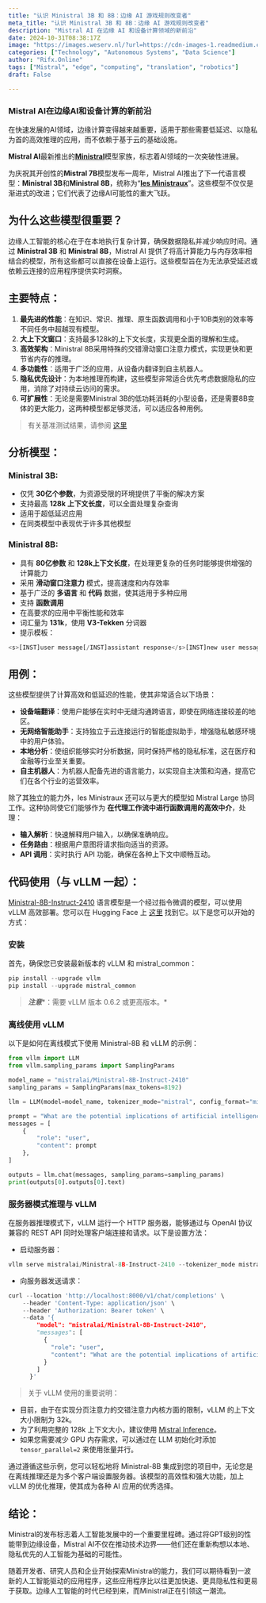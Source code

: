 ```yaml
---
title: "认识 Ministral 3B 和 8B：边缘 AI 游戏规则改变者"
meta_title: "认识 Ministral 3B 和 8B：边缘 AI 游戏规则改变者"
description: "Mistral AI 在边缘 AI 和设备计算领域的新前沿"
date: 2024-10-31T08:38:17Z
image: "https://images.weserv.nl/?url=https://cdn-images-1.readmedium.com/v2/resize:fit:800/1*3CmWlEiW7ea8gtqxpI83_w.png"
categories: ["Technology", "Autonomous Systems", "Data Science"]
author: "Rifx.Online"
tags: ["Mistral", "edge", "computing", "translation", "robotics"]
draft: False

---
```




### Mistral AI在边缘AI和设备计算的新前沿

在快速发展的AI领域，边缘计算变得越来越重要，适用于那些需要低延迟、以隐私为首的高效推理的应用，而不依赖于基于云的基础设施。

**Mistral AI**最新推出的[**Ministral**](https://mistral.ai/news/ministraux/)模型家族，标志着AI领域的一次突破性进展。

为庆祝其开创性的**Mistral 7B**模型发布一周年，Mistral AI推出了下一代语言模型：**Ministral 3B**和**Ministral 8B**，统称为“[**les Ministraux**](https://mistral.ai/news/ministraux/)”。这些模型不仅仅是渐进式的改进；它们代表了边缘AI可能性的重大飞跃。



## 为什么这些模型很重要？

边缘人工智能的核心在于在本地执行复杂计算，确保数据隐私并减少响应时间。通过 **Ministral 3B** 和 **Ministral 8B**，Mistral AI 提供了将高计算能力与内存效率相结合的模型，所有这些都可以直接在设备上运行。这些模型旨在为无法承受延迟或依赖云连接的应用程序提供实时洞察。

## 主要特点：

1. **最先进的性能**：在知识、常识、推理、原生函数调用和小于10B类别的效率等不同任务中超越现有模型。
2. **大上下文窗口**：支持最多128k的上下文长度，实现更全面的理解和生成。
3. **高效架构**：Ministral 8B采用特殊的交错滑动窗口注意力模式，实现更快和更节省内存的推理。
4. **多功能性**：适用于广泛的应用，从设备内翻译到自主机器人。
5. **隐私优先设计**：为本地推理而构建，这些模型非常适合优先考虑数据隐私的应用，消除了对持续云访问的需求。
6. **可扩展性**：无论是需要Ministral 3B的低功耗消耗的小型设备，还是需要8B变体的更大能力，这两种模型都足够灵活，可以适应各种用例。

> 有关基准测试结果，请参阅 [这里](https://mistral.ai/news/ministraux/)

## 分析模型：

### Ministral 3B:

* 仅凭 **30亿个参数**，为资源受限的环境提供了平衡的解决方案
* 支持最高 **128k 上下文长度**，可以全面处理复杂查询
* 适用于超低延迟应用
* 在同类模型中表现优于许多其他模型

### Ministral 8B:

* 具有 **80亿参数** 和 **128k上下文长度**，在处理更复杂的任务时能够提供增强的计算能力
* 采用 **滑动窗口注意力** 模式，提高速度和内存效率
* 基于广泛的 **多语言** 和 **代码** 数据，使其适用于多种应用
* 支持 **函数调用**
* 在高要求的应用中平衡性能和效率
* 词汇量为 **131k**，使用 **V3-Tekken** 分词器
* 提示模板：


```python
<s>[INST]user message[/INST]assistant response</s>[INST]new user message[/INST]
```

## 用例：

这些模型提供了计算高效和低延迟的性能，使其非常适合以下场景：

* **设备端翻译**：使用户能够在实时中无缝沟通跨语言，即使在网络连接较差的地区。
* **无网络智能助手**：支持独立于云连接运行的智能虚拟助手，增强隐私敏感环境中的用户体验。
* **本地分析**：使组织能够实时分析数据，同时保持严格的隐私标准，这在医疗和金融等行业至关重要。
* **自主机器人**：为机器人配备先进的语言能力，以实现自主决策和沟通，提高它们在各个行业的运营效率。

除了其独立的能力外，les Ministraux 还可以与更大的模型如 Mistral Large 协同工作。这种协同使它们能够作为 **在代理工作流中进行函数调用的高效中介**，处理：

* **输入解析**：快速解释用户输入，以确保准确响应。
* **任务路由**：根据用户意图将请求指向适当的资源。
* **API 调用**：实时执行 API 功能，确保在各种上下文中顺畅互动。

## 代码使用（与 vLLM 一起）：

[Ministral\-8B\-Instruct\-2410](https://huggingface.co/mistralai/Ministral-8B-Instruct-2410) 语言模型是一个经过指令微调的模型，可以使用 vLLM 高效部署。您可以在 Hugging Face 上 [这里](https://huggingface.co/mistralai/Ministral-8B-Instruct-2410) 找到它。以下是您可以开始的方式：

### 安装

首先，确保您已安装最新版本的 vLLM 和 mistral\_common：


```python
pip install --upgrade vllm
pip install --upgrade mistral_common
```

> ***注意****：需要 vLLM 版本 0\.6\.2 或更高版本。*

### 离线使用 vLLM

以下是如何在离线模式下使用 Ministral\-8B 和 vLLM 的示例：


```python
from vllm import LLM
from vllm.sampling_params import SamplingParams

model_name = "mistralai/Ministral-8B-Instruct-2410"
sampling_params = SamplingParams(max_tokens=8192)

llm = LLM(model=model_name, tokenizer_mode="mistral", config_format="mistral", load_format="mistral")

prompt = "What are the potential implications of artificial intelligence on the job market in the next decade?"
messages = [
    {
        "role": "user",
        "content": prompt
    },
]

outputs = llm.chat(messages, sampling_params=sampling_params)
print(outputs[0].outputs[0].text)
```

### 服务器模式推理与 vLLM

在服务器推理模式下，vLLM 运行一个 HTTP 服务器，能够通过与 OpenAI 协议兼容的 REST API 同时处理客户端连接和请求。以下是设置方法：

* 启动服务器：

```python
vllm serve mistralai/Ministral-8B-Instruct-2410 --tokenizer_mode mistral --config_format mistral --load_format mistral
```
* 向服务器发送请求：

```python
curl --location 'http://localhost:8000/v1/chat/completions' \
    --header 'Content-Type: application/json' \
    --header 'Authorization: Bearer token' \
    --data '{
        "model": "mistralai/Ministral-8B-Instruct-2410",
        "messages": [
          {
            "role": "user",
            "content": "What are the potential implications of artificial intelligence on the job market in the next decade?"
          }
        ]
      }'
```

> 关于 vLLM 使用的重要说明：

* 目前，由于在实现分页注意力的交错注意力内核方面的限制，vLLM 的上下文大小限制为 32k。
* 为了利用完整的 128k 上下文大小，建议使用 [Mistral Inference](https://github.com/mistralai/mistral-inference)。
* 如果您需要减少 GPU 内存需求，可以通过在 LLM 初始化时添加 `tensor_parallel=2` 来使用张量并行。

通过遵循这些示例，您可以轻松地将 Ministral\-8B 集成到您的项目中，无论您是在离线推理还是为多个客户端设置服务器。该模型的高效性和强大功能，加上 vLLM 的优化推理，使其成为各种 AI 应用的优秀选择。

## 结论：

Ministral的发布标志着人工智能发展中的一个重要里程碑。通过将GPT级别的性能带到边缘设备，Mistral AI不仅在推动技术边界——他们还在重新构想以本地、隐私优先的人工智能为基础的可能性。

随着开发者、研究人员和企业开始探索Ministral的能力，我们可以期待看到一波新的人工智能驱动的应用程序，这些应用程序比以往更加快速、更具隐私性和更易于获取。边缘人工智能的时代已经到来，而Ministral正在引领这一潮流。

